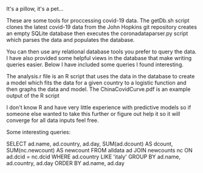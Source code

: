 It's a pillow, it's a pet...

These are some tools for proccessing covid-19 data.  The getDb.sh script clones the latest covid-19 data from the John Hopkins git repository creates an empty SQLite database then executes the coronadataparser.py script which parses the data and populates the database.

You can then use any relational database tools you prefer to query the data.  I have also provided some helpful views in the database that make writing queries easier.  Below I have included some queries I found interesting.

The analysis.r file is an R script that uses the data in the database to create a model which fits the data for a given country to a logistic function and then graphs the data and model. The ChinaCovidCurve.pdf is an example output of the R script

I don't know R and have very little experience with predictive models so if someone else wanted to take this further or figure out help it so it will converge for all data inputs feel free.


Some interesting queries:

SELECT 
	ad.name,
	ad.country,
	ad.day,
	SUM(ad.dcount) AS dcount,
	SUM(nc.newcount) AS newcount 
FROM 
	alldata ad JOIN 
	newcounts nc ON ad.dcid = nc.dcid WHERE ad.country LIKE 'italy' 
GROUP BY 
	ad.name,
	ad.country,
	ad.day
ORDER BY
	ad.name,
	ad.day
